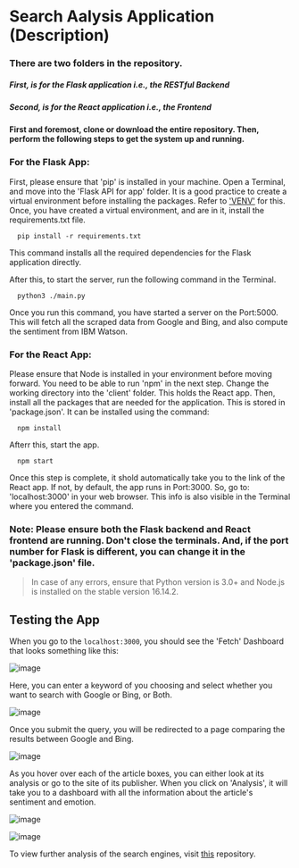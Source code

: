 # Search Aalysis Application (Description)
### There are two folders in the repository.
##### First, is for the Flask application i.e., the RESTful Backend
##### Second, is for the React application i.e., the Frontend

#### First and foremost, clone or download the entire repository. Then, perform the following steps to get the system up and running.

### For the Flask App:
First, please ensure that 'pip' is installed in your machine.
Open a Terminal, and move into the 'Flask API for app' folder. It is a good practice to create a virtual environment before installing the packages.
Refer to ['VENV'](https://docs.python.org/3/library/venv.html) for this. Once, you have created a virtual environment, and are in it, install the requirements.txt file.

```
  pip install -r requirements.txt
```
This command installs all the required dependencies for the Flask application directly.

After this, to start the server, run the following command in the Terminal.
```
  python3 ./main.py
```
 
 Once you run this command, you have started a server on the Port:5000. This will fetch all the scraped data from Google and Bing, and also compute the sentiment from IBM Watson.
 
 ### For the React App:
Please ensure that Node is installed in your environment before moving forward. You need to be able to run 'npm' in the next step.
Change the working directory into the 'client' folder. This holds the React app.
Then, install all the packages that are needed for the application. This is stored in 'package.json'. It can be installed using the command:
```
  npm install
```
Afterr this, start the app.
```
  npm start
```
Once this step is complete, it shold automatically take you to the link of the React app. If not, by default, the app runs in Port:3000. So, go to:
'localhost:3000' in your web browser. This info is also visible in the Terminal where you entered the command.

### Note: Please ensure both the Flask backend and React frontend are running. Don't close the terminals. And, if the port number for Flask is different, you can change it in the 'package.json' file.

> In case of any errors, ensure that Python version is 3.0+ and Node.js is installed on the stable version 16.14.2.

## Testing the App
When you go to the `localhost:3000`, you should see the 'Fetch' Dashboard that looks something like this:


![image](https://user-images.githubusercontent.com/90344616/145472587-5f126ce0-c94e-4b17-b0e3-62dc49933d68.png)

Here, you can enter a keyword of you choosing and select whether you want to search with Google or Bing, or Both.

![image](https://user-images.githubusercontent.com/90344616/145472928-2a0324e5-6f47-40af-b27b-0c20c41a01b7.png)

Once you submit the query, you will be redirected to a page comparing the results between Google and Bing.

![image](https://user-images.githubusercontent.com/90344616/145473532-5d8bf5e2-4aae-40c7-a95d-f094de2e151d.png)

As you hover over each of the article boxes, you can either look at its analysis or go to the site of its publisher. When you click on 'Analysis', it will take you to a dashboard with all the information about the article's sentiment and emotion.

![image](https://user-images.githubusercontent.com/90344616/145473786-6e4819f8-9916-420c-bc76-c7a939db0717.png)

![image](https://user-images.githubusercontent.com/90344616/145473869-22c402f4-3d02-43cd-9d85-45c3941a1d54.png)

To view further analysis of the search engines, visit [this](https://github.com/BatsalG/SearchAnalysis) repository.
